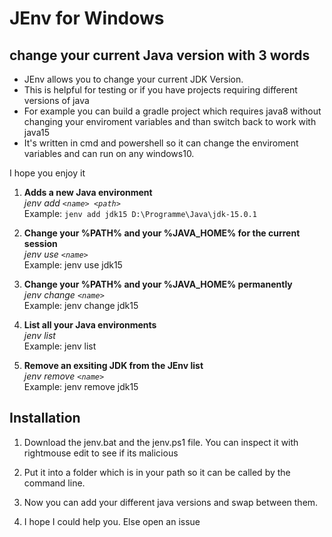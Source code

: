 
# JEnv for Windows
## change your current Java version with 3 words

 - JEnv allows you to change your current JDK Version.
 - This is helpful for testing or if you have projects requiring
   different versions of java
 - For example you can build a gradle project
   which requires java8 without changing your enviroment variables and
   than switch back to work with java15
 - It's written in cmd and powershell so it can change the enviroment variables and can run on any windows10.

I hope you enjoy it

1) **Adds a new Java  environment**  
*jenv add `<name> <path>`*  
Example: `jenv add jdk15 D:\Programme\Java\jdk-15.0.1`
 
2) **Change your %PATH% and your %JAVA_HOME% for the current session**  
 *jenv use `<name>`*  
 Example: jenv use jdk15
 
3) **Change your %PATH% and your %JAVA_HOME% permanently**  
 *jenv change `<name>`*  
 Example: jenv change jdk15
 
4) **List all your Java environments**  
 *jenv list*  
 Example: jenv list

 5) **Remove an exsiting JDK from the JEnv list**  
 *jenv remove `<name>`*  
 Example: jenv remove jdk15

## Installation

 1. Download the jenv.bat and the jenv.ps1 file. You can inspect it with rightmouse edit to see if its malicious
 
 2. Put it into a folder which is in your path so it can be called by the command line.
 
 3. Now you can add your different java versions and swap between them.
 
 4. I hope I could help you. Else open an issue

